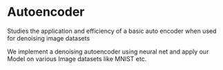 # Autoencoder
Studies the application and efficiency of a basic auto encoder when used for denoising image datasets

We implement a denoising autoencoder using neural net and apply our Model on various Image datasets like MNIST etc. 
